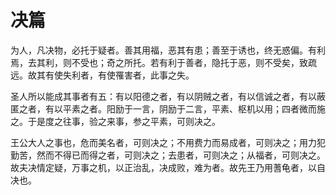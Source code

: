 # 决篇
	
为人，凡决物，必托于疑者。善其用福，恶其有患；善至于诱也，终无惑偏。有利焉，去其利，则不受也；奇之所托。若有利于善者，隐托于恶，则不受矣，致疏远。故其有使失利者，有使罹害者，此事之失。  

圣人所以能成其事者有五：有以阳德之者，有以阴贼之者，有以信诚之者，有以蔽匿之者，有以平素之者。阳励于一言，阴励于二言，平素、枢机以用；四者微而施之。于是度之往事，验之来事，参之平素，可则决之。  

王公大人之事也，危而美名者，可则决之；不用费力而易成者，可则决之；用力犯勤苦，然而不得已而得之者，可则决之；去患者，可则决之；从福者，可则决之。故夫决情定疑，万事之机，以正治乱，决成败，难为者。故先王乃用蓍龟者，以自决也。  